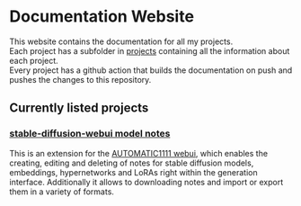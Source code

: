 # Documentation Website

This website contains the documentation for all my projects. \
Each project has a subfolder in [projects](/projects) containing all the information about each project. \
Every project has a github action that builds the documentation on push and pushes the changes to this repository.

## Currently listed projects

### [stable-diffusion-webui model notes](/projects/sd-webui-model-notes)

This is an extension for the [AUTOMATIC1111 webui](https://github.com/AUTOMATIC1111/stable-diffusion-webui), which enables the creating, editing and deleting of notes for stable diffusion models, embeddings, hypernetworks and LoRAs right within the generation interface. Additionally it allows to downloading notes and import or export them in a variety of formats.
